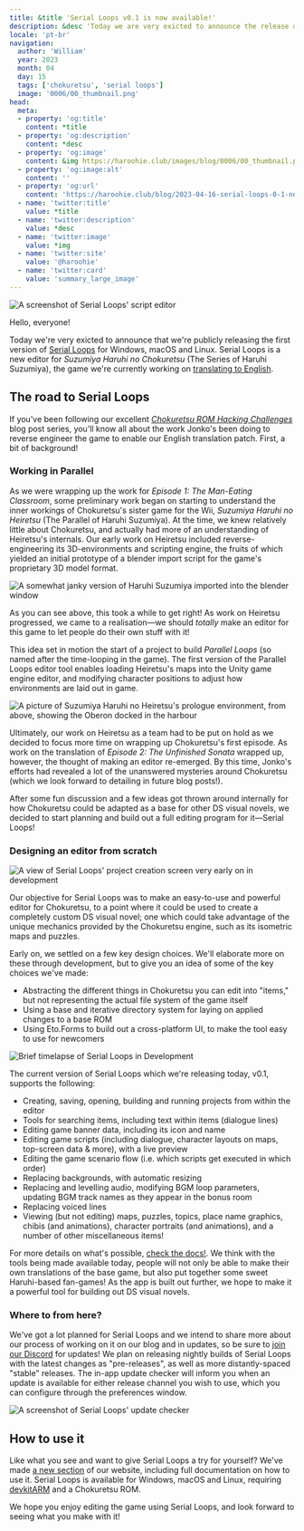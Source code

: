 ```yaml
---
title: &title 'Serial Loops v0.1 is now available!'
description: &desc 'Today we are very exicted to announce the release of the first version of Serial Loops, a new editing suite for Suzumiya Haruhi no Chokuretsu!'
locale: 'pt-br'
navigation:
  author: 'William'
  year: 2023
  month: 04
  day: 15
  tags: ['chokuretsu', 'serial loops']
  image: '0006/00_thumbnail.png'
head:
  meta:
  - property: 'og:title'
    content: *title
  - property: 'og:description'
    content: *desc
  - property: 'og:image'
    content: &img https://haroohie.club/images/blog/0006/00_thumbnail.png
  - property: 'og:image:alt'
    content: ''
  - property: 'og:url'
    content: 'https://haroohie.club/blog/2023-04-16-serial-loops-0-1-now-available'
  - name: 'twitter:title'
    value: *title
  - name: 'twitter:description'
    value: *desc
  - name: 'twitter:image'
    value: *img
  - name: 'twitter:site'
    value: '@haroohie'
  - name: 'twitter:card'
    value: 'summary_large_image'
---
```


![A screenshot of Serial Loops' script editor](/images/blog/0006/01_serial_loops_script_editing.png)

Hello, everyone! 

Today we're very exicted to announce that we're publicly releasing the first version of [Serial Loops](/chokuretsu/serial-loops) for Windows, macOS and Linux. Serial Loops is a new editor for *Suzumiya Haruhi no Chokuretsu* (The Series of Haruhi Suzumiya), the game we're currently working on [translating to English](/chokuretsu).

## The road to Serial Loops
If you've been following our excellent [*Chokuretsu ROM Hacking Challenges*](/blog/2022-10-19-chokuretsu-compression) blog post series, you'll know all about the work Jonko's been doing to reverse engineer the game to enable our English translation patch. First, a bit of background!

### Working in Parallel
As we were wrapping up the work for *Episode 1: The Man-Eating Classroom*, some preliminary work began on starting to understand the inner workings of Chokuretsu's sister game for the Wii, *Suzumiya Haruhi no Heiretsu* (The Parallel of Haruhi Suzumiya). At the time, we knew relatively little about Chokuretsu, and actually had more of an understanding of Heiretsu's internals. Our early work on Heiretsu included reverse-engineering its 3D-environments and scripting engine, the fruits of which yielded an initial prototype of a blender import script for the game's proprietary 3D model format.

![A somewhat janky version of Haruhi Suzumiya imported into the blender window](/images/blog/0006/02_haruhi_blender.png)

As you can see above, this took a while to get right! As work on Heiretsu progressed, we came to a realisation&mdash;we should *totally* make an editor for this game to let people do their own stuff with it!

This idea set in motion the start of a project to build *Parallel Loops* (so named after the time-looping in the game). The first version of the Parallel Loops editor tool enables loading Heiretsu's maps into the Unity game engine editor, and modifying character positions to adjust how environments are laid out in game. 

![A picture of Suzumiya Haruhi no Heiretsu's prologue environment, from above, showing the Oberon docked in the harbour](/images/blog/0006/03_parallel_loops_unity.png)

Ultimately, our work on Heiretsu as a team had to be put on hold as we decided to focus more time on wrapping up Chokuretsu's first episode. As work on the translation of *Episode 2: The Unfinished Sonata* wrapped up, however, the thought of making an editor re-emerged. By this time, Jonko's efforts had revealed a lot of the unanswered mysteries around Chokuretsu (which we look forward to detailing in future blog posts!).

After some fun discussion and a few ideas got thrown around internally for how Chokuretsu could be adapted as a base for other DS visual novels, we decided to start planning and build out a full editing program for it&mdash;Serial Loops!

### Designing an editor from scratch
![A view of Serial Loops' project creation screen very early on in development](/images/blog/0006/04_serial_loops_as_a_baby.png)

Our objective for Serial Loops was to make an easy-to-use and powerful editor for Chokuretsu, to a point where it could be used to create a completely custom DS visual novel; one which could take advantage of the unique mechanics provided by the Chokuretsu engine, such as its isometric maps and puzzles.

Early on, we settled on a few key design choices. We'll elaborate more on these through development, but to give you an idea of some of the key choices we've made:
* Abstracting the different things in Chokuretsu you can edit into "items," but not representing the actual file system of the game itself
* Using a base and iterative directory system for laying on applied changes to a base ROM
* Using Eto.Forms to build out a cross-platform UI, to make the tool easy to use for newcomers

![Brief timelapse of Serial Loops in Development](/images/blog/0006/05_serial_loops_dev.gif)

The current version of Serial Loops which we're releasing today, v0.1, supports the following:
* Creating, saving, opening, building and running projects from within the editor
* Tools for searching items, including text within items (dialogue lines)
* Editing game banner data, including its icon and name
* Editing game scripts (including dialogue, character layouts on maps, top-screen data & more), with a live preview
* Editing the game scenario flow (i.e. which scripts get executed in which order)
* Replacing backgrounds, with automatic resizing
* Replacing and levelling audio, modifying BGM loop parameters, updating BGM track names as they appear in the bonus room
* Replacing voiced lines
* Viewing (but not editing) maps, puzzles, topics, place name graphics, chibis (and animations), character portraits (and animations), and a number of other miscellaneous items!

For more details on what's possible, [check the docs!](/chokuretsu/serial-loops/docs). We think with the tools being made available today, people will not only be able to make their own translations of the base game, but also put together some sweet Haruhi-based fan-games! As the app is built out further, we hope to make it a powerful tool for building out DS visual novels.

### Where to from here?
We've got a lot planned for Serial Loops and we intend to share more about our process of working on it on our blog and in updates, so be sure to [join our Discord](https://discord.gg/nesRSbpeFM) for updates! We plan on releasing nightly builds of Serial Loops with the latest changes as "pre-releases", as well as more distantly-spaced "stable" releases. The in-app update checker will inform you when an update is available for either release channel you wish to use, which you can configure through the preferences window.

![A screenshot of Serial Loops' update checker](/images/blog/0006/06_serial_loops_update_checker.png)

## How to use it
Like what you see and want to give Serial Loops a try for yourself? We've made [a new section](/chokuretsu/serial-loops) of our website, including full documentation on how to use it. Serial Loops is available for Windows, macOS and Linux, requiring [devkitARM](https://devkitpro.org/) and a Chokuretsu ROM.

We hope you enjoy editing the game using Serial Loops, and look forward to seeing what you make with it!